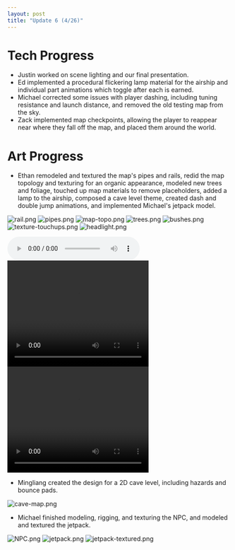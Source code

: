 ```yaml
---
layout: post
title: "Update 6 (4/26)"
---
```


# Tech Progress
- Justin worked on scene lighting and our final presentation.
- Ed implemented a procedural flickering lamp material for the airship
and individual part animations which toggle after each is earned.
- Michael corrected some issues with player dashing, including
tuning resistance and launch distance, and removed the old testing
map from the sky.
- Zack implemented map checkpoints, allowing the player to reappear
near where they fall off the map, and placed them around the world.

# Art Progress
- Ethan remodeled and textured the map's pipes and rails,
redid the map topology and texturing for an organic appearance,
modeled new trees and foliage, touched up map materials to
remove placeholders, added a lamp to the airship, composed a
cave level theme, created dash and double jump animations,
and implemented Michael's jetpack model.

![rail.png](../2024/04/26/rail.png)
![pipes.png](../2024/04/26/pipes.png)
![map-topo.png](../2024/04/26/map-topo.png)
![trees.png](../2024/04/26/trees.png)
![bushes.png](../2024/04/26/bushes.png)
![texture-touchups.png](../2024/04/26/texture-touchups.png)
![headlight.png](../2024/04/26/headlight.png)

<audio controls="controls">
  <source type="audio/ogg" src="cave_theme.ogg"></source>
  <p>Your browser does not support the audio element.</p>
</audio>

<video width="320" height="240" controls>
  <source src="dash.mp4" type="video/mp4">
Your browser does not support the video tag.
</video>

<video width="320" height="240" controls>
  <source src="double_jump.mp4" type="video/mp4">
Your browser does not support the video tag.
</video>

- Mingliang created the design for a 2D cave level, including
hazards and bounce pads.

![cave-map.png](../2024/04/26/cave-map.png)

- Michael finished modeling, rigging, and texturing the NPC,
and modeled and textured the jetpack.

![NPC.png](../2024/04/26/NPC.png)
![jetpack.png](../2024/04/26/jetpack.png)
![jetpack-textured.png](../2024/04/26/jetpack-textured.png)